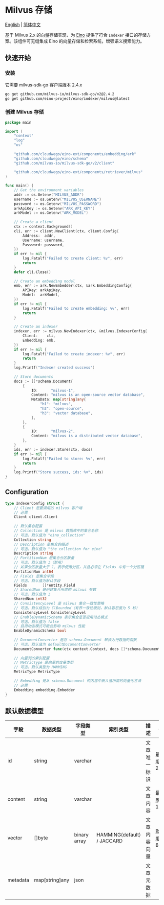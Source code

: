 # Milvus 存储

[English](README.md) | [简体中文](README_zh.md)

基于 Milvus 2.x 的向量存储实现，为 [Eino](https://github.com/cloudwego/eino) 提供了符合 `Indexer` 接口的存储方案。该组件可无缝集成
Eino 的向量存储和检索系统，增强语义搜索能力。

## 快速开始

### 安装

它需要 milvus-sdk-go 客户端版本 2.4.x

```bash
go get github.com/milvus-io/milvus-sdk-go/v2@2.4.2
go get github.com/eino-project/eino/indexer/milvus@latest
```

### 创建 Milvus 存储

```go
package main

import (
	"context"
	"log"
	"os"
	
	"github.com/cloudwego/eino-ext/components/embedding/ark"
	"github.com/cloudwego/eino/schema"
	"github.com/milvus-io/milvus-sdk-go/v2/client"
	
	"github.com/cloudwego/eino-ext/components/retriever/milvus"
)

func main() {
	// Get the environment variables
	addr := os.Getenv("MILVUS_ADDR")
	username := os.Getenv("MILVUS_USERNAME")
	password := os.Getenv("MILVUS_PASSWORD")
	arkApiKey := os.Getenv("ARK_API_KEY")
	arkModel := os.Getenv("ARK_MODEL")
	
	// Create a client
	ctx := context.Background()
	cli, err := client.NewClient(ctx, client.Config{
		Address:  addr,
		Username: username,
		Password: password,
	})
	if err != nil {
		log.Fatalf("Failed to create client: %v", err)
		return
	}
	defer cli.Close()
	
	// Create an embedding model
	emb, err := ark.NewEmbedder(ctx, &ark.EmbeddingConfig{
		APIKey: arkApiKey,
		Model:  arkModel,
	})
	if err != nil {
		log.Fatalf("Failed to create embedding: %v", err)
		return
	}
	
	// Create an indexer
	indexer, err := milvus.NewIndexer(ctx, &milvus.IndexerConfig{
		Client:    cli,
		Embedding: emb,
	})
	if err != nil {
		log.Fatalf("Failed to create indexer: %v", err)
		return
	}
	log.Printf("Indexer created success")
	
	// Store documents
	docs := []*schema.Document{
		{
			ID:      "milvus-1",
			Content: "milvus is an open-source vector database",
			MetaData: map[string]any{
				"h1": "milvus",
				"h2": "open-source",
				"h3": "vector database",
			},
		},
		{
			ID:      "milvus-2",
			Content: "milvus is a distributed vector database",
		},
	}
	ids, err := indexer.Store(ctx, docs)
	if err != nil {
		log.Fatalf("Failed to store: %v", err)
		return
	}
	log.Printf("Store success, ids: %v", ids)
}
```

## Configuration

```go
type IndexerConfig struct {
	// Client 是要调用的 milvus 客户端
	// 必需
	Client client.Client
	
	// 默认集合配置
	// Collection 是 milvus 数据库中的集合名称
	// 可选，默认值为 "eino_collection"
	Collection string
	// Description 是集合的描述
	// 可选，默认值为 "the collection for eino"
	Description string
	// PartitionNum 是集合分区数量
	// 可选，默认值为 1（禁用）
	// 如果分区数量大于 1，表示使用分区，并且必须在 Fields 中有一个分区键
	PartitionNum int64
	// Fields 是集合字段
	// 可选，默认值为默认字段
	Fields       []*entity.Field
	// SharedNum 是创建集合所需的 milvus 参数
	// 可选，默认值为 1
	SharedNum int32
	// ConsistencyLevel 是 milvus 集合一致性策略
	// 可选，默认级别为 ClBounded（有界一致性级别，默认容忍度为 5 秒）
	ConsistencyLevel ConsistencyLevel
	// EnableDynamicSchema 表示集合是否启用动态模式
	// 可选，默认值为 false
	// 启用动态模式可能会影响 milvus 性能
	EnableDynamicSchema bool
	
	// DocumentConverter 是将 schema.Document 转换为行数据的函数
	// 可选，默认值为 defaultDocumentConverter
	DocumentConverter func(ctx context.Context, docs []*schema.Document, vectors [][]float64) ([]interface{}, error)
	
	// 向量列的索引配置
	// MetricType 是向量的度量类型
	// 可选，默认类型为 HAMMING
	MetricType MetricType
	
	// Embedding 是从 schema.Document 的内容中嵌入值所需的向量化方法
	// 必需
	Embedding embedding.Embedder
}
```

## 默认数据模型

| 字段       | 数据类型           | 字段类型         | 索引类型                       | 描述     | 备注          |
|----------|----------------|--------------|----------------------------|--------|-------------|
| id       | string         | varchar      |                            | 文章唯一标识 | 最大长度: 255   |
| content  | string         | varchar      |                            | 文章内容   | 最大长度: 1024  |
| vector   | []byte         | binary array | HAMMING(default) / JACCARD | 文章内容向量 | 默认维度: 81920 |
| metadata | map[string]any | json         |                            | 文章元数据  |             |
